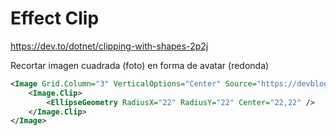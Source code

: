 # Effect Clip

https://dev.to/dotnet/clipping-with-shapes-2p2j

Recortar imagen cuadrada (foto) en forma de avatar (redonda)

```xml
<Image Grid.Column="3" VerticalOptions="Center" Source="https://devblogs.microsoft.com/xamarin/wp-content/uploads/sites/44/2019/03/Screen-Shot-2017-01-03-at-3.35.53-PM.png">
    <Image.Clip>
        <EllipseGeometry RadiusX="22" RadiusY="22" Center="22,22" />
    </Image.Clip>
</Image>
```